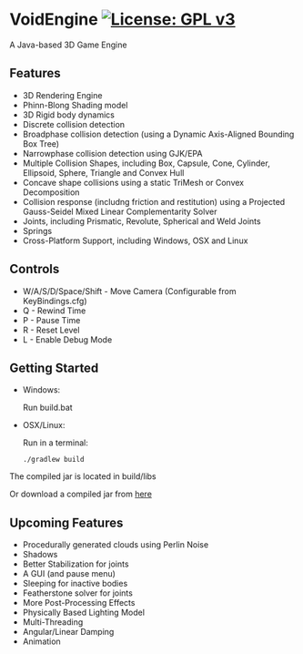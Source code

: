 # VoidEngine [![License: GPL v3](https://img.shields.io/badge/License-GPL%20v3-blue.svg)](http://www.gnu.org/licenses/gpl-3.0)
A Java-based 3D Game Engine

## Features
* 3D Rendering Engine
* Phinn-Blong Shading model
* 3D Rigid body dynamics
* Discrete collision detection
* Broadphase collision detection (using a Dynamic Axis-Aligned Bounding Box Tree)
* Narrowphase collision detection using GJK/EPA
* Multiple Collision Shapes, including Box, Capsule, Cone, Cylinder, Ellipsoid, Sphere, Triangle and Convex Hull
* Concave shape collisions using a static TriMesh or Convex Decomposition
* Collision response (includng friction and restitution) using a Projected Gauss-Seidel Mixed Linear Complementarity Solver
* Joints, including Prismatic, Revolute, Spherical and Weld Joints
* Springs
* Cross-Platform Support, including Windows, OSX and Linux
 
## Controls
* W/A/S/D/Space/Shift - Move Camera (Configurable from KeyBindings.cfg)
* Q - Rewind Time
* P - Pause Time
* R - Reset Level
* L - Enable Debug Mode
  
## Getting Started
* Windows:

  Run build.bat

* OSX/Linux:

  Run in a terminal:

      ./gradlew build
  
The compiled jar is located in build/libs
  
Or download a compiled jar from [here](https://github.com/Sjmhrp/VoidEngine/releases)
  
## Upcoming Features
* Procedurally generated clouds using Perlin Noise
* Shadows
* Better Stabilization for joints
* A GUI (and pause menu)
* Sleeping for inactive bodies
* Featherstone solver for joints
* More Post-Processing Effects
* Physically Based Lighting Model
* Multi-Threading
* Angular/Linear Damping
* Animation
